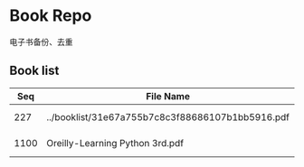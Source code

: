 Book Repo
=========

电子书备份、去重

Book list
---------

| Seq | File Name | Size | MD5 |
| --- | --------- | ---- | --- |
| 227 | ../booklist/31e67a755b7c8c3f88686107b1bb5916.pdf | 3.1 MB | 31e67a755b7c8c3f88686107b1bb5916 | 
| 1100 | Oreilly-Learning Python 3rd.pdf | 3.1 MB | 31e67a755b7c8c3f88686107b1bb5916 | 

